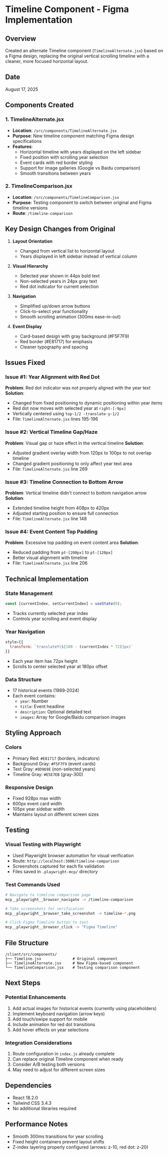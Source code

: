 # Timeline Component - Figma Implementation

## Overview
Created an alternate Timeline component (`TimelineAlternate.jsx`) based on a Figma design, replacing the original vertical scrolling timeline with a cleaner, more focused horizontal layout.

## Date
August 17, 2025

## Components Created

### 1. TimelineAlternate.jsx
- **Location**: `/src/components/TimelineAlternate.jsx`
- **Purpose**: New timeline component matching Figma design specifications
- **Features**:
  - Horizontal timeline with years displayed on the left sidebar
  - Fixed position with scrolling year selection
  - Event cards with red border styling
  - Support for image galleries (Google vs Baidu comparison)
  - Smooth transitions between years

### 2. TimelineComparison.jsx
- **Location**: `/src/components/TimelineComparison.jsx`
- **Purpose**: Testing component to switch between original and Figma timeline versions
- **Route**: `/timeline-comparison`

## Key Design Changes from Original

1. **Layout Orientation**
   - Changed from vertical list to horizontal layout
   - Years displayed in left sidebar instead of vertical column
   
2. **Visual Hierarchy**
   - Selected year shown in 44px bold text
   - Non-selected years in 24px gray text
   - Red dot indicator for current selection
   
3. **Navigation**
   - Simplified up/down arrow buttons
   - Click-to-select year functionality
   - Smooth scrolling animation (300ms ease-in-out)
   
4. **Event Display**
   - Card-based design with gray background (#F5F7F9)
   - Red border (#E81717) for emphasis
   - Cleaner typography and spacing

## Issues Fixed

### Issue #1: Year Alignment with Red Dot
**Problem**: Red dot indicator was not properly aligned with the year text
**Solution**: 
- Changed from fixed positioning to dynamic positioning within year items
- Red dot now moves with selected year at `right-[-9px]`
- Vertically centered using `top-1/2 -translate-y-1/2`
- File: `TimelineAlternate.jsx` lines 195-196

### Issue #2: Vertical Timeline Gap/Haze
**Problem**: Visual gap or haze effect in the vertical timeline
**Solution**:
- Adjusted gradient overlay width from 120px to 100px to not overlap timeline
- Changed gradient positioning to only affect year text area
- File: `TimelineAlternate.jsx` line 269

### Issue #3: Timeline Connection to Bottom Arrow
**Problem**: Vertical timeline didn't connect to bottom navigation arrow
**Solution**:
- Extended timeline height from 408px to 420px
- Adjusted starting position to ensure full connection
- File: `TimelineAlternate.jsx` line 148

### Issue #4: Event Content Top Padding
**Problem**: Excessive top padding on event content area
**Solution**:
- Reduced padding from `pt-[200px]` to `pt-[120px]`
- Better visual alignment with timeline
- File: `TimelineAlternate.jsx` line 206

## Technical Implementation

### State Management
```javascript
const [currentIndex, setCurrentIndex] = useState(0);
```
- Tracks currently selected year index
- Controls year scrolling and event display

### Year Navigation
```javascript
style={{
  transform: `translateY(${180 - (currentIndex * 72)}px)`
}}
```
- Each year item has 72px height
- Scrolls to center selected year at 180px offset

### Data Structure
- 17 historical events (1989-2024)
- Each event contains:
  - `year`: Number
  - `title`: Event headline
  - `description`: Optional detailed text
  - `images`: Array for Google/Baidu comparison images

## Styling Approach

### Colors
- Primary Red: `#E81717` (borders, indicators)
- Background Gray: `#F5F7F9` (event cards)
- Text Gray: `#8D969E` (non-selected years)
- Timeline Gray: `#E5E7EB` (gray-300)

### Responsive Design
- Fixed 928px max width
- 600px event card width
- 105px year sidebar width
- Maintains layout on different screen sizes

## Testing

### Visual Testing with Playwright
- Used Playwright browser automation for visual verification
- Route: `http://localhost:3000/timeline-comparison`
- Screenshots captured for each fix validation
- Files saved in `.playwright-mcp/` directory

### Test Commands Used
```bash
# Navigate to timeline comparison page
mcp__playwright__browser_navigate -> /timeline-comparison

# Take screenshots for verification
mcp__playwright__browser_take_screenshot -> timeline-*.png

# Click Figma Timeline button to test
mcp__playwright__browser_click -> "Figma Timeline"
```

## File Structure
```
/client/src/components/
├── Timeline.jsx              # Original component
├── TimelineAlternate.jsx     # New Figma-based component
└── TimelineComparison.jsx    # Testing comparison component
```

## Next Steps

### Potential Enhancements
1. Add actual images for historical events (currently using placeholders)
2. Implement keyboard navigation (arrow keys)
3. Add touch/swipe support for mobile
4. Include animation for red dot transitions
5. Add hover effects on year selections

### Integration Considerations
1. Route configuration in `index.js` already complete
2. Can replace original Timeline component when ready
3. Consider A/B testing both versions
4. May need to adjust for different screen sizes

## Dependencies
- React 18.2.0
- Tailwind CSS 3.4.3
- No additional libraries required

## Performance Notes
- Smooth 300ms transitions for year scrolling
- Fixed height containers prevent layout shifts
- Z-index layering properly configured (arrows: z-10, red dot: z-20)